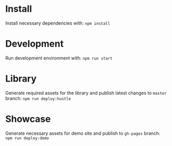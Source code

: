 # Install
Install necessary dependencies with:
```npm install```

# Development
Run development environment with:
```npm run start```

# Library
Generate required assets for the library and publish latest changes to `master` branch:
```npm run deploy:hustle```

# Showcase
Generate necessary assets for demo site and publish to `gh-pages` branch:
```npm run deploy:demo```